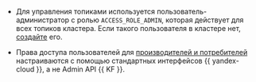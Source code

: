 * Для управления топиками используется пользователь-администратор с ролью `ACCESS_ROLE_ADMIN`, которая действует для всех топиков кластера. Если такого пользователя в кластере нет, [создайте](../../../managed-kafka/operations/cluster-accounts.md) его.

* Права доступа пользователей для [производителей и потребителей](../../../managed-kafka/concepts/producers-consumers.md) настраиваются с помощью стандартных интерфейсов {{ yandex-cloud }}, а не Admin API {{ KF }}.
